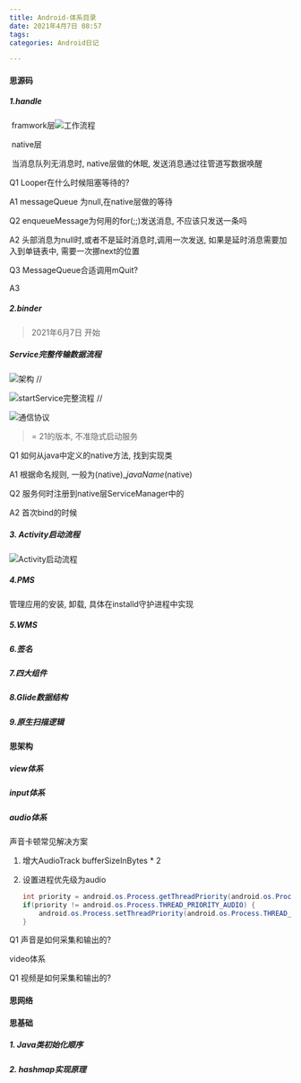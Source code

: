 ```yaml
---
title: Android-体系目录
date: 2021年4月7日 08:57
tags:
categories: Android日记

---
```


#### 思源码

##### 1.handle

​	framwork层![工作流程](http://gityuan.com/images/android-arch/handler_thread_commun.jpg)

​	native层

​	当消息队列无消息时, native层做的休眠, 发送消息通过往管道写数据唤醒

Q1 Looper在什么时候阻塞等待的?

A1 messageQueue 为null,在native层做的等待

Q2 enqueueMessage为何用的for(;;)发送消息, 不应该只发送一条吗

A2 头部消息为null时,或者不是延时消息时,调用一次发送, 如果是延时消息需要加入到单链表中, 需要一次挪next的位置

Q3 MessageQueue合适调用mQuit?

A3



##### 2.binder

> 2021年6月7日 开始

#####  Service完整传输数据流程

![架构](Android-体系目录.assets\ams_ipc.jpg)
//

![startService完整流程](Android-体系目录.assets\binder_ipc_process.jpg)
//

![通信协议](Android-体系目录.assets\binder_transaction.jpg)

 >= 21的版本, 不准隐式启动服务

Q1 如何从java中定义的native方法, 找到实现类

A1 根据命名规则, 一般为(native)__javaName_(native)

Q2 服务何时注册到native层ServiceManager中的

A2 首次bind的时候

##### 3. Activity启动流程

![Activity启动流程](Android-体系目录.assets\start_activity_process.jpg)

##### 4.PMS

管理应用的安装, 卸载, 具体在installd守护进程中实现

##### 5.WMS



##### 6.签名

##### 7.四大组件

##### 8.Glide数据结构

##### 9.原生扫描逻辑



#### 思架构

##### view体系

##### input体系

##### audio体系

声音卡顿常见解决方案

1. 增大AudioTrack bufferSizeInBytes * 2

2. 设置进程优先级为audio 

   

   ```java
   int priority = android.os.Process.getThreadPriority(android.os.Process.myTid());
   if(priority != android.os.Process.THREAD_PRIORITY_AUDIO) {
       android.os.Process.setThreadPriority(android.os.Process.THREAD_PRIORITY_AUDIO);
   }
   ```

   

Q1 声音是如何采集和输出的?

video体系

Q1 视频是如何采集和输出的?

#### 思网络



#### 思基础

##### 1. Java类初始化顺序

##### 2. hashmap实现原理